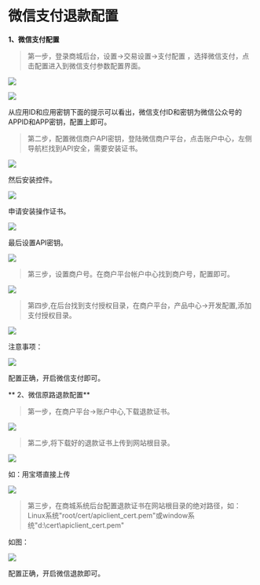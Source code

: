 # 微信支付退款配置

**1、微信支付配置**

>第一步，登录商城后台，设置->交易设置->支付配置 ，选择微信支付，点击配置进入到微信支付参数配置界面。

![](/assets/微信支付的位置.png)

![](/assets/微信支付参数配置.png)

从应用ID和应用密钥下面的提示可以看出，微信支付ID和密钥为微信公众号的APPID和APP密钥，配置上即可。

>第二步，配置微信商户API密钥，登陆微信商户平台，点击账户中心，左侧导航栏找到API安全，需要安装证书。

![](/assets/安装操作证书.png)

然后安装控件。

![](/assets/安装控件.png)

申请安装操作证书。

![](/assets/申请安装操作证书.png)

最后设置API密钥。

![](/assets/设置api密钥.png)

>第三步，设置商户号。在商户平台帐户中心找到商户号，配置即可。

![](/assets/商户号.png)

>第四步,在后台找到支付授权目录，在商户平台，产品中心->开发配置,添加支付授权目录。

![](/assets/添加支付授权目录.png)

注意事项：

![](/assets/授权目录填写格式.png)

配置正确，开启微信支付即可。


** 2、微信原路退款配置**

>第一步，在商户平台->账户中心,下载退款证书。

![](/assets/下载退款证书.png)

>第二步,将下载好的退款证书上传到网站根目录。

![](/assets/退款证书上传网站根目录.png)

如：用宝塔直接上传

![](/assets/根目录上传文件.png)

>第三步，在商城系统后台配置退款证书在网站根目录的绝对路径，如：Linux系统"root/cert/apiclient_cert.pem"或window系统"d:\cert\apiclient_cert.pem"

如图：

![](/assets/退款绝对路径.png)

配置正确，开启微信退款即可。



